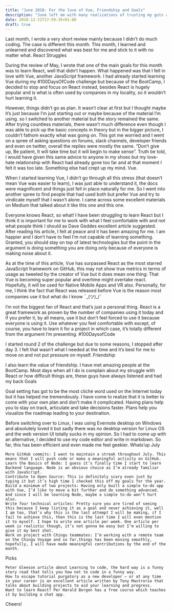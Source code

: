```yaml
---
title: "June 2018: For the love of Vue, Friendship and Goals"
description: "June left me with many realizations of trusting my guts and following my heart."
date: 2018-12-21T17:59:35+01:00
draft: true
---
```


Last month, I wrote a very short review mainly because I didn’t do much coding. The case is different this month. This month, I learned and unlearned and discovered what was best for me and stick to it with no matter what.
React Struggles

During the review of May, I wrote that one of the main goals for this month was to learn React, well that didn’t happen. What happened was that I fell in love with Vue, another JavaScript framework. I had already started learning Vue during my #100DaysOfCode challenge but because of the BootCamp, I decided to stop and focus on React instead, besides React is hugely popular and is what is often used by companies in my locality, so it wouldn’t hurt learning it.

However, things didn’t go as plan. It wasn’t clear at first but I thought maybe it’s just because I’m just starting out or maybe because of the material I’m using. so I switched to another material but the story remained the same. After trying countless materials, there wasn’t much difference even though I was able to pick up the basic concepts in theory but in the bigger picture, I couldn’t fathom exactly what was going on. This got me worried and I went on a spree of asking questions on forums, slack channels, developer friends and even on twitter, overall the replies were mostly the same. “Don’t give up, Be patient, It will take time but it will begin to make sense”. Truth be told, I would have given this same advice to anyone in my shoes but my love-hate relationship with React had already gone too far and at that moment I felt it was too late. Something else had crept up my mind. Vue.

When I started learning Vue, I didn’t go through all this stress (that doesn’t mean Vue was easier to learn), I was just able to understand it, the docs were magnificent and things just fell in place naturally for me. So I went into another spree to find people that had used both but prefer Vue and try to vindicate myself that I wasn’t alone. I came across some excellent materials on Medium that talked about it like this one and this one.

Everyone knows React, so what! I have been struggling to learn React but I think it is important for me to work with what I feel comfortable with and not what people think I should as Dave Geddes excellent article suggested. After reading his article, I felt at peace and it has been amazing for me. I am happier and I don’t have to feel I’m not capable of learning something. Granted, you should stay on top of latest technologies but the point in the argument is doing something you are doing only because of everyone is making noise about it.

As at the time of this article, Vue has surpassed React as the most starred JavaScript framework on GitHub, this may not show true metrics in terms of usage as tweeted by the creator of Vue but it does mean one thing: That Vue is becoming super popular and overtime might overtake react. Hopefully, it will be used for Native Mobile Apps and VR also. Personally, for me, I think the fact that React was released before Vue is the reason most companies use it but what do I know ¯\_(ツ)_/¯

I’m not the biggest fan of React and that’s just a personal thing. React is a great framework as proven by the number of companies using it today and if you prefer it, by all means, use it but don’t feel forced to use it because everyone is using it. Use whatever you feel comfortable with except, of course, you have to learn it for a project in which case, it’s totally different from the argument I’m presenting.
#100DaysofCode

I started round 2 of the challenge but due to some reasons, I stopped after day 3. I felt that wasn’t what I needed at the time and it’s best for me to move on and not put pressure on myself.
Friendship

I also learn the value of friendship. I have met amazing people at the BootCamp. Most days when all I do is complain about my struggle with React or how difficult things are, these guys have always listened and had my back
Goals

Goal setting has got to be the most cliché word used on the Internet today but it has helped me tremendously. I have come to realize that it is better to come with your own plan and don’t make it complicated. Having plans help you to stay on track, articulate and take decisions faster. Plans help you visualize the roadmap leading to your destination.

Before switching over to Linux, I was using Evernote desktop on Windows and absolutely loved it but sadly there was no desktop version for Linux OS and the web version UI totally sucks in my opinion. So I had to come up with an alternative, I decided to use my code editor and write in markdown. So far, this has been efficient and even made me feel geekier.
Whats’up July

    More GitHub commits: I want to maintain a streak throughout July. This means that I will push code or make a meaningful activity on GitHub.
    Learn the Basics of Node: I guess it’s finally time I start to learn Backend language. Node is an obvious choice as I’m already familiar with JavaScript.
    Contribute to Open Source: This is definitely scary even just by typing it but it’s high time I checked this off my goals for the year.
    Build a minimum of two projects: Having only built a simple to-do app with Vue, I’d like to move a bit further and do something advanced. And since I will be learning Node, maybe a simple to-do won’t hurt also.
    Write four technical articles: Pretty sure you are tired of seeing this because I keep listing it as a goal and never achieving it, well I am too, that’s why this is the last attempt I will be making, if I fail to achieve this, then this is the last time I will even mention it to myself. I hope to write one article per week. One article per week is realistic though, it’s not gonna be easy but I’m willing to give it my best shot.
    Work on project with Chingu teammates: I’m working with a remote team on the Chingu Voyage and so far,things has been moving smoothly, hopefully, I will have made meaningful contributions by the end of the month.

Picks

    Peter Gleeson article about Learning to code, the hard way is a funny story read that tells you how not to code in a funny way.
    How to escape tutorial purgatory as a new developer — or at any time in your career is an excellent article written by Tony Mastrorio that talks about building projects to aid your learning and progress.
    Want to learn React? Per Harald Borgen has a free course which teaches it by building a chat app.

Cheers!